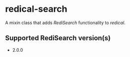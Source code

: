 redical-search
==============
A mixin class that adds *RediSearch* functionality to *redical*.

## Supported RediSearch version(s)
* 2.0.0
